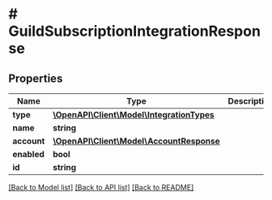# # GuildSubscriptionIntegrationResponse

## Properties

Name | Type | Description | Notes
------------ | ------------- | ------------- | -------------
**type** | [**\OpenAPI\Client\Model\IntegrationTypes**](IntegrationTypes.md) |  |
**name** | **string** |  | [optional]
**account** | [**\OpenAPI\Client\Model\AccountResponse**](AccountResponse.md) |  | [optional]
**enabled** | **bool** |  | [optional]
**id** | **string** |  |

[[Back to Model list]](../../README.md#models) [[Back to API list]](../../README.md#endpoints) [[Back to README]](../../README.md)
